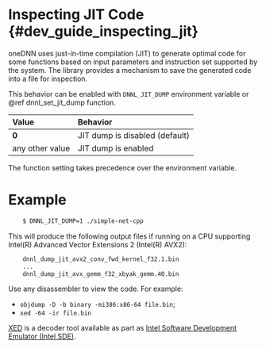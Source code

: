 Inspecting JIT Code {#dev_guide_inspecting_jit}
===============================================

oneDNN uses just-in-time compilation (JIT) to generate optimal code
for some functions based on input parameters and instruction set supported
by the system. The library provides a mechanism to save the generated code
into a file for inspection.

This behavior can be enabled with `DNNL_JIT_DUMP` environment variable
or @ref dnnl_set_jit_dump function.

| Value           | Behavior
| :----           | :----
| **0**           | JIT dump is disabled (default)
| any other value | JIT dump is enabled

The function setting takes precedence over the environment variable.

# Example

~~~sh
    $ DNNL_JIT_DUMP=1 ./simple-net-cpp
~~~

This will produce the following output files if running on a CPU supporting
Intel(R) Advanced Vector Extensions 2 (Intel(R) AVX2):

~~~sh
    dnnl_dump_jit_avx2_conv_fwd_kernel_f32.1.bin
    ...
    dnnl_dump_jit_avx_gemm_f32_xbyak_gemm.40.bin
~~~

Use any disassembler to view the code. For example:
- `objdump -D -b binary -mi386:x86-64 file.bin`;
- `xed -64 -ir file.bin`

[XED](https://github.com/intelxed/xed) is a decoder tool available as part as
[Intel Software Development Emulator (Intel SDE)](https://software.intel.com/content/www/us/en/develop/articles/intel-software-development-emulator).
